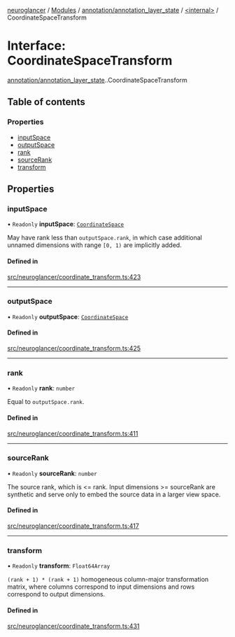 [neuroglancer](../README.md) / [Modules](../modules.md) / [annotation/annotation\_layer\_state](../modules/annotation_annotation_layer_state.md) / [<internal\>](../modules/annotation_annotation_layer_state._internal_.md) / CoordinateSpaceTransform

# Interface: CoordinateSpaceTransform

[annotation/annotation_layer_state](../modules/annotation_annotation_layer_state.md).[<internal>](../modules/annotation_annotation_layer_state._internal_.md).CoordinateSpaceTransform

## Table of contents

### Properties

- [inputSpace](annotation_annotation_layer_state._internal_.CoordinateSpaceTransform.md#inputspace)
- [outputSpace](annotation_annotation_layer_state._internal_.CoordinateSpaceTransform.md#outputspace)
- [rank](annotation_annotation_layer_state._internal_.CoordinateSpaceTransform.md#rank)
- [sourceRank](annotation_annotation_layer_state._internal_.CoordinateSpaceTransform.md#sourcerank)
- [transform](annotation_annotation_layer_state._internal_.CoordinateSpaceTransform.md#transform)

## Properties

### inputSpace

• `Readonly` **inputSpace**: [`CoordinateSpace`](annotation_annotation_layer_state._internal_.CoordinateSpace.md)

May have rank less than `outputSpace.rank`, in which case additional unnamed dimensions with
range `[0, 1)` are implicitly added.

#### Defined in

[src/neuroglancer/coordinate_transform.ts:423](https://github.com/ActiveBrainAtlas2/neuroglancer/blob/1beb5d34/src/neuroglancer/coordinate_transform.ts#L423)

___

### outputSpace

• `Readonly` **outputSpace**: [`CoordinateSpace`](annotation_annotation_layer_state._internal_.CoordinateSpace.md)

#### Defined in

[src/neuroglancer/coordinate_transform.ts:425](https://github.com/ActiveBrainAtlas2/neuroglancer/blob/1beb5d34/src/neuroglancer/coordinate_transform.ts#L425)

___

### rank

• `Readonly` **rank**: `number`

Equal to `outputSpace.rank`.

#### Defined in

[src/neuroglancer/coordinate_transform.ts:411](https://github.com/ActiveBrainAtlas2/neuroglancer/blob/1beb5d34/src/neuroglancer/coordinate_transform.ts#L411)

___

### sourceRank

• `Readonly` **sourceRank**: `number`

The source rank, which is <= rank.  Input dimensions >= sourceRank are synthetic and serve only
to embed the source data in a larger view space.

#### Defined in

[src/neuroglancer/coordinate_transform.ts:417](https://github.com/ActiveBrainAtlas2/neuroglancer/blob/1beb5d34/src/neuroglancer/coordinate_transform.ts#L417)

___

### transform

• `Readonly` **transform**: `Float64Array`

`(rank + 1) * (rank + 1)` homogeneous column-major transformation matrix, where columns
correspond to input dimensions and rows correspond to output dimensions.

#### Defined in

[src/neuroglancer/coordinate_transform.ts:431](https://github.com/ActiveBrainAtlas2/neuroglancer/blob/1beb5d34/src/neuroglancer/coordinate_transform.ts#L431)
